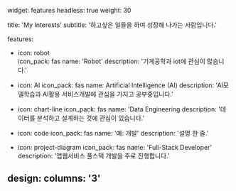 widget: features
headless: true
weight: 30

title: 'My Interests'
subtitle: '하고싶은 일들을 하며 성장해 나가는 사람입니다.'

features:

  - icon: robot          
    icon_pack: fas
    name: 'Robot'
    description: '기계공학과 iot에 관심이 많습니다.'

  - icon: AI
    icon_pack: fas
    name: Artificial Intelligence (AI)
    description: 'AI모델학습과 AI활용 서비스개발에 관심을 가지고 공부중입니다.'

  - icon: chart-line
    icon_pack: fas
    name: 'Data Engineering
    description: '데이터를 분석하고 설계하는 것에 관심이 있습니다.'

  - icon: code
    icon_pack: fas
    name: '예: 개발'
    description: '설명 한 줄.'

  - icon: project-diagram
    icon_pack: fas
    name: 'Full-Stack Developer'
    description: '앱웹서비스 풀스택 개발을 주로 진행합니다.'

design:
  columns: '3'
---
